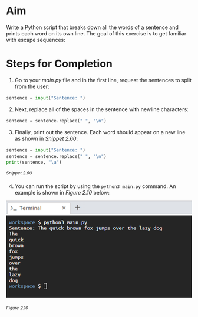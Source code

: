 <!-- practice -->

# Aim

Write a Python script that breaks down all the words of a sentence and prints each word on its own line. The goal of this exercise is to get familiar with escape sequences:

# Steps for Completion

1. Go to your _main.py_ file and in the first line, request the sentences to split from the user:

```python
sentence = input("Sentence: ")
```

2. Next, replace all of the spaces in the sentence with newline characters:

```python
sentence = sentence.replace(" ", "\n")
```

3. Finally, print out the sentence. Each word should appear on a new line as shown in _Snippet 2.60_:

```python
sentence = input("Sentence: ")
sentence = sentence.replace(" ", "\n")
print(sentence, "\a")
```

<sup>_Snippet 2.60_</sup>

4. You can run the script by using the `python3 main.py` command. An example is shown in _Figure 2.10_ below:

![using-escape-sequences-1.PNG](../assets/8Ab6Y9ajReqyidmnH4lN.png)

<sup>_Figure 2.10_<sup>
